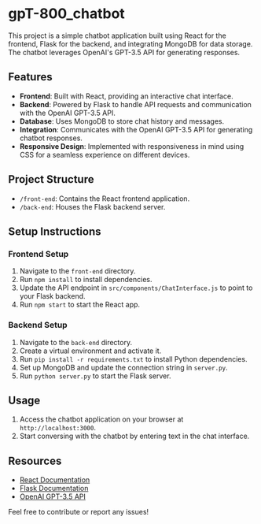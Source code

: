 # gpT-800_chatbot

This project is a simple chatbot application built using React for the frontend, Flask for the backend, and integrating MongoDB for data storage. The chatbot leverages OpenAI's GPT-3.5 API for generating responses.

## Features

- **Frontend**: Built with React, providing an interactive chat interface.
- **Backend**: Powered by Flask to handle API requests and communication with the OpenAI GPT-3.5 API.
- **Database**: Uses MongoDB to store chat history and messages.
- **Integration**: Communicates with the OpenAI GPT-3.5 API for generating chatbot responses.
- **Responsive Design**: Implemented with responsiveness in mind using CSS for a seamless experience on different devices.

## Project Structure

- `/front-end`: Contains the React frontend application.
- `/back-end`: Houses the Flask backend server.

## Setup Instructions

### Frontend Setup

1. Navigate to the `front-end` directory.
2. Run `npm install` to install dependencies.
3. Update the API endpoint in `src/components/ChatInterface.js` to point to your Flask backend.
4. Run `npm start` to start the React app.

### Backend Setup

1. Navigate to the `back-end` directory.
2. Create a virtual environment and activate it.
3. Run `pip install -r requirements.txt` to install Python dependencies.
4. Set up MongoDB and update the connection string in `server.py`.
5. Run `python server.py` to start the Flask server.

## Usage

1. Access the chatbot application on your browser at `http://localhost:3000`.
2. Start conversing with the chatbot by entering text in the chat interface.

## Resources

- [React Documentation](https://reactjs.org/docs/getting-started.html)
- [Flask Documentation](https://flask.palletsprojects.com/en/2.0.x/)
- [OpenAI GPT-3.5 API](https://platform.openai.com/docs/guides/gpt)

Feel free to contribute or report any issues!
